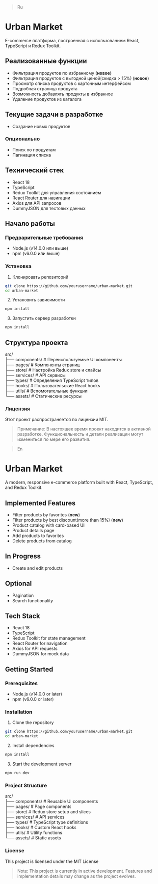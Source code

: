 > Ru

# Urban Market

E-commerce платформа, построенная с использованием React, TypeScript и Redux Toolkit.

## Реализованные функции

- Фильтрация продуктов по избранному (**новое**)
- Фильтрация продуктов с выгодной ценой(скидка > 15%) (**новое**)
- Просмотр списка продуктов с карточным интерфейсом
- Подробная страница продукта
- Возможность добавлять продукты в избранное
- Удаление продуктов из каталога

## Текущие задачи в разработке

- Создание новых продуктов

### Опционально

- Поиск по продуктам
- Пагинация списка

## Технический стек

- React 18
- TypeScript
- Redux Toolkit для управления состоянием
- React Router для навигации
- Axios для API запросов
- DummyJSON для тестовых данных

## Начало работы

### Предварительные требования

- Node.js (v14.0.0 или выше)
- npm (v6.0.0 или выше)

### Установка

1. Клонировать репозиторий

```bash
git clone https://github.com/yourusername/urban-market.git
cd urban-market
```

2. Установить зависимости

```bash
npm install
```

3. Запустить сервер разработки

```bash
npm install
```

## Структура проекта

src/  
├── components/ # Переиспользуемые UI компоненты  
├── pages/ # Компоненты страниц  
├── store/ # Настройка Redux store и слайсы  
├── services/ # API сервисы  
├── types/ # Определения TypeScript типов  
├── hooks/ # Пользовательские React hooks  
├── utils/ # Вспомогательные функции  
└── assets/ # Статические ресурсы

### Лицензия

Этот проект распространяется по лицензии MIT.

> Примечание: В настоящее время проект находится в активной разработке. Функциональность и детали реализации могут измениться по мере его развития.

> En

# Urban Market

A modern, responsive e-commerce platform built with React, TypeScript, and Redux Toolkit.

## Implemented Features

- Filter products by favorites (**new**)
- Filter products by best discount(more than 15%) (**new**)
- Product catalog with card-based UI
- Product details page
- Add products to favorites
- Delete products from catalog

## In Progress

- Create and edit products

## Optional

- Pagination
- Search functionality

## Tech Stack

- React 18
- TypeScript
- Redux Toolkit for state management
- React Router for navigation
- Axios for API requests
- DummyJSON for mock data

## Getting Started

### Prerequisites

- Node.js (v14.0.0 or later)
- npm (v6.0.0 or later)

### Installation

1. Clone the repository

```bash
git clone https://github.com/yourusername/urban-market.git
cd urban-market
```

2. Install dependencies

```bash
npm install
```

3. Start the development server

```bash
npm run dev
```

### Project Structure

src/  
├── components/ # Reusable UI components  
├── pages/ # Page components  
├── store/ # Redux store setup and slices  
├── services/ # API services  
├── types/ # TypeScript type definitions  
├── hooks/ # Custom React hooks  
├── utils/ # Utility functions  
└── assets/ # Static assets

### License

This project is licensed under the MIT License

> Note: This project is currently in active development. Features and implementation details may change as the project evolves.

